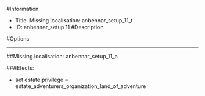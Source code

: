 #Information
 - Title: Missing localisation: anbennar_setup_11_t
 - ID: anbennar_setup.11
#Description

#Options

___
##Missing localisation: anbennar_setup_11_a

###Efects:<ul><li>set estate privilege = estate_adventurers_organization_land_of_adventure</li></ul>
